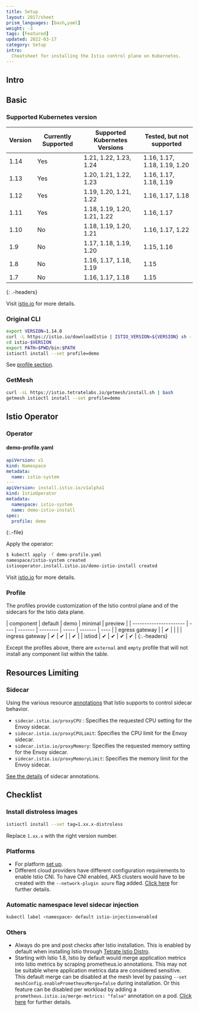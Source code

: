 ```yaml
---
title: Setup
layout: 2017/sheet
prism_languages: [bash,yaml]
weight: -3
tags: [Featured]
updated: 2022-03-17
category: Setup
intro:
  Cheatsheet for installing the Istio control plane on Kubernetes.
---
```


## Intro

## Basic

### Supported Kubernetes version

| Version | Currently Supported | Supported Kubernetes Versions | Tested, but not supported    |
| ------- | ------------------- | ----------------------------- | ---------------------------- |
| 1.14	  | Yes                 | 1.21, 1.22, 1.23, 1.24        | 1.16, 1.17, 1.18, 1.19, 1.20 |
| 1.13    | Yes                 | 1.20, 1.21, 1.22, 1.23        | 1.16, 1.17, 1.18, 1.19       |
| 1.12    | Yes                 | 1.19, 1.20, 1.21, 1.22        | 1.16, 1.17, 1.18             |
| 1.11    | Yes                 | 1.18, 1.19, 1.20, 1.21, 1.22  | 1.16, 1.17                   |
| 1.10    | No                  | 1.18, 1.19, 1.20, 1.21        | 1.16, 1.17, 1.22             |
| 1.9     | No                  | 1.17, 1.18, 1.19, 1.20        | 1.15, 1.16                   |
| 1.8     | No                  | 1.16, 1.17, 1.18, 1.19        | 1.15                         |
| 1.7     | No                  | 1.16, 1.17, 1.18              | 1.15                         |
{: .-headers}   

Visit [istio.io](https://istio.io/latest/docs/releases/supported-releases/#support-status-of-istio-releases) for more details.

### Original CLI

```bash
export VERSION=1.14.0
curl -L https://istio.io/downloadIstio | ISTIO_VERSION=${VERSION} sh -
cd istio-$VERSION
export PATH=$PWD/bin:$PATH
istioctl install --set profile=demo
```

See [profile section](#profile).

### GetMesh

```bash
curl -sL https://istio.tetratelabs.io/getmesh/install.sh | bash
getmesh istioctl install --set profile=demo
```

## Istio Operator

### Operator

#### demo-profile.yaml

```yaml
apiVersion: v1
kind: Namespace
metadata:
  name: istio-system
---
apiVersion: install.istio.io/v1alpha1
kind: IstioOperator
metadata:
  namespace: istio-system
  name: demo-istio-install
spec:
  profile: demo
```

{:.-file}

Apply the operator:

```bash
$ kubectl apply -f demo-profile.yaml  
namespace/istio-system created
istiooperator.install.istio.io/demo-istio-install created
```

Visit [istio.io](https://istio.io/latest/docs/reference/config/istio.operator.v1alpha1/) for more details.

### Profile

The profiles provide customization of the Istio control plane and of the sidecars for the Istio data plane.

| component | default                | demo | minimal | preview |
| ---------------------- | ---- | ------- | -------- | ----- | ------- | ---- |
| egress gateway  |      | ✔       |             |      |
| ingress gateway | ✔    | ✔       |          | ✔    |
| istiod               | ✔    | ✔       | ✔             | ✔    |
{:.-headers}

Except the profiles above, there are `external` and `empty` profile that will not install any component list within the table.

## Resources Limiting

### Sidecar

Using the various resource [annotations](https://kubernetes.io/docs/concepts/overview/working-with-objects/annotations/) that Istio supports to control sidecar behavior.

- `sidecar.istio.io/proxyCPU` : Specifies the requested CPU setting for the Envoy sidecar.
- `sidecar.istio.io/proxyCPULimit`: Specifies the CPU limit for the Envoy sidecar.
- `sidecar.istio.io/proxyMemory`: Specifies the requested memory setting for the Envoy sidecar.
- `sidecar.istio.io/proxyMemoryLimit`:  Specifies the memory limit for the Envoy sidecar.

[See the details](https://istio.io/latest/docs/reference/config/annotations/) of sidecar annotations.

## Checklist

### Install distroless images

```bash
istioctl install --set tag=1.xx.x-distroless
```

Replace `1.xx.x` with the right version number.

### Platforms

- For platform [set up](https://istio.io/latest/docs/setup/platform-setup/).
- Different cloud providers have different configuration requirements to enable Istio CNI. To have CNI enabled, AKS clusters would have to be created with the `--network-plugin azure` flag added. [Click here](https://istio.io/latest/docs/setup/additional-setup/cni/#hosted-kubernetes-settings) for further details.

### Automatic namespace level sidecar injection

```bash
kubectl label <namespace> default istio-injection=enabled
```

### Others

- Always do pre and post checks after Istio installation. This is enabled by default when installing Istio through [Tetrate Istio Distro](https://docs.tetrate.io/download/).
- Starting with Istio 1.8, Istio by default would merge application metrics into Istio metrics by scraping prometheus.io annotations. This may not be suitable where application metrics data are considered sensitive. This default merge can be disabled at the mesh level by passing `--set meshConfig.enablePrometheusMerge=false` during installation. Or this feature can be disabled per workload by adding a `prometheus.istio.io/merge-metrics: "false"` annotation on a pod. [Click here](https://istio.io/latest/docs/ops/integrations/prometheus/) for further details.
